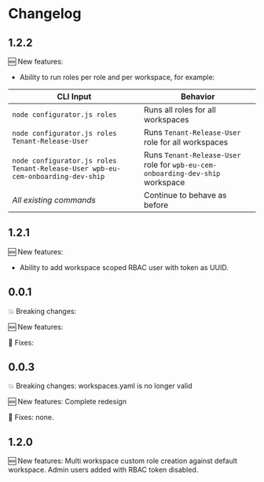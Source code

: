 # Changelog

## 1.2.2

🆕 New features:
- Ability to run roles per role and per workspace, for example:

| CLI Input                                                           | Behavior                                                  |
|---------------------------------------------------------------------|-----------------------------------------------------------|
| `node configurator.js roles`                                        | Runs all roles for all workspaces                         |
| `node configurator.js roles Tenant-Release-User`                    | Runs `Tenant-Release-User` role for all workspaces        |
| `node configurator.js roles Tenant-Release-User wpb-eu-cem-onboarding-dev-ship` | Runs `Tenant-Release-User` role for `wpb-eu-cem-onboarding-dev-ship` workspace |
| _All existing commands_                                             | Continue to behave as before                              |


## 1.2.1

🆕 New features:
- Ability to add workspace scoped RBAC user with token as UUID.

## 0.0.1

💥 Breaking changes:

🆕 New features:

🔧 Fixes:

## 0.0.3

💥 Breaking changes: workspaces.yaml is no longer valid

🆕 New features: Complete redesign

🔧 Fixes: none.

## 1.2.0



🆕 New features: 
    Multi workspace custom role creation against default workspace.
    Admin users added with RBAC token disabled.

